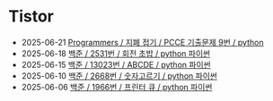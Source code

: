 # Tistor<!-- RECENT POST START -->
- 2025-06-21 [Programmers / 지폐 접기 / PCCE 기출문제 9번 / python](https://seulow-down.tistory.com/380)
- 2025-06-18 [백준 / 2531번 / 회전 초밥 / python 파이썬](https://seulow-down.tistory.com/379)
- 2025-06-15 [백준 / 13023번 / ABCDE / python 파이썬](https://seulow-down.tistory.com/378)
- 2025-06-10 [백준 / 2668번 / 숫자고르기 / python 파이썬](https://seulow-down.tistory.com/377)
- 2025-06-06 [백준 / 1966번 / 프린터 큐 / python 파이썬](https://seulow-down.tistory.com/376)
<!-- RECENT POST END -->